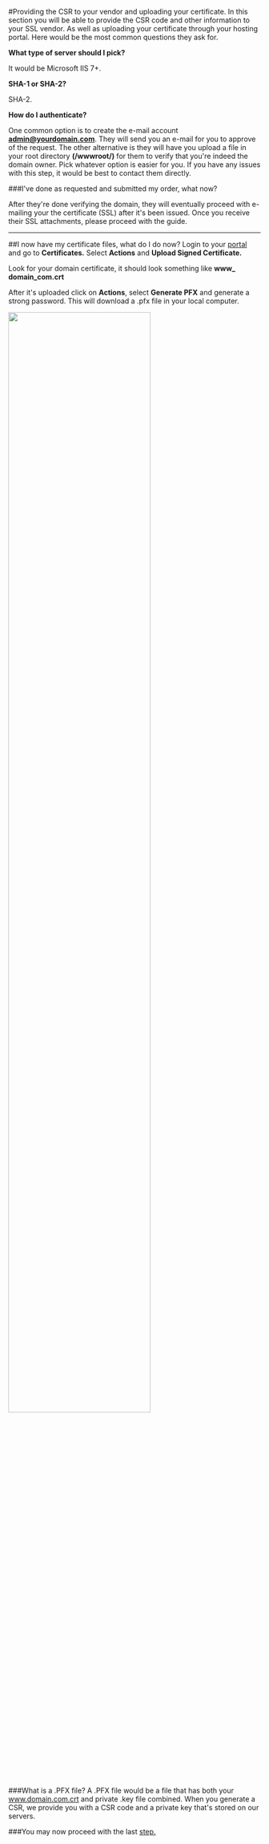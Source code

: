 #Providing the CSR to your vendor and uploading your certificate.
In this section you will be able to provide the CSR code and other information to your SSL vendor. As well as uploading your certificate through your hosting portal. Here would be the most common questions they ask for. 

**What type of server should I pick?**

It would be Microsoft IIS 7+.

**SHA-1 or SHA-2?** 

SHA-2.

**How do I authenticate?**

One common option is to create the e-mail account **admin@yourdomain.com**. They will send you an e-mail for you to approve of the request. The other alternative is they will have you upload a file in your root directory 
**(/wwwroot/)** for them to verify that you're indeed the domain owner. Pick whatever option is easier for you. If you have any issues with this step, it would be best to contact them directly. 

###I've done as requested and submitted my order, what now?

After they're done verifying the domain, they will eventually proceed with e-mailing your the certificate (SSL) after it's been issued. Once you receive their SSL attachments, please proceed with the guide.

----------


##I now have my certificate files, what do I do now?
Login to your [portal](https://my.gearhost.com) and go to **Certificates.** Select **Actions** and **Upload Signed Certificate.**

Look for your domain certificate, it should look something like **www_ domain_com.crt** 

After it's uploaded click on **Actions**, select **Generate PFX** and generate a strong password. This will download a .pfx file in your local computer. 


<img src="https://raw.githubusercontent.com/GearHost/docs/master/Images/csr2.png" width="75%"/>

###What is a .PFX file?
A .PFX file would be a file that has both your www.domain.com.crt and private .key file combined. When you generate a CSR, we provide you with a CSR code and a private key that's stored on our servers.

###You may now proceed with the last [step.](https://www.gearhost.com/documentation/how-to-install-a-pfx)